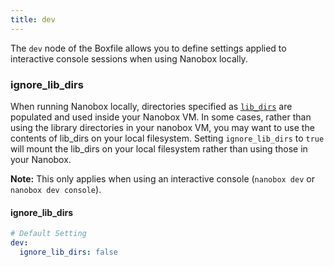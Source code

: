```yaml
---
title: dev
---
```


The `dev` node of the Boxfile allows you to define settings applied to interactive console sessions when using Nanobox locally.

### ignore\_lib\_dirs
When running Nanobox locally, directories specified as [`lib_dirs`](/app-config/boxfile/code-build/#library-directories) are populated and used inside your Nanobox VM. In some cases, rather than using the library directories in your nanobox VM, you may want to use the contents of lib\_dirs on your local filesystem. Setting `ignore_lib_dirs` to `true` will mount the lib_dirs on your local filesystem rather than using those in your Nanobox.

**Note:** This only applies when using an interactive console (`nanobox dev` or `nanobox dev console`).

#### ignore\_lib\_dirs
```yaml
# Default Setting
dev:
  ignore_lib_dirs: false
```
